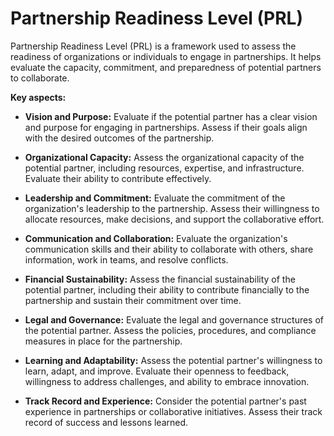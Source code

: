 # Partnership Readiness Level (PRL)

Partnership Readiness Level (PRL) is a framework used to assess the readiness of organizations or individuals to engage in partnerships. It helps evaluate the capacity, commitment, and preparedness of potential partners to collaborate.

**Key aspects:**

* **Vision and Purpose:** Evaluate if the potential partner has a clear vision and purpose for engaging in partnerships. Assess if their goals align with the desired outcomes of the partnership.

* **Organizational Capacity:** Assess the organizational capacity of the potential partner, including resources, expertise, and infrastructure. Evaluate their ability to contribute effectively.

* **Leadership and Commitment:** Evaluate the commitment of the organization's leadership to the partnership. Assess their willingness to allocate resources, make decisions, and support the collaborative effort.

* **Communication and Collaboration:** Evaluate the organization's communication skills and their ability to collaborate with others, share information, work in teams, and resolve conflicts.

* **Financial Sustainability:** Assess the financial sustainability of the potential partner, including their ability to contribute financially to the partnership and sustain their commitment over time.

* **Legal and Governance:** Evaluate the legal and governance structures of the potential partner. Assess the policies, procedures, and compliance measures in place for the partnership.

* **Learning and Adaptability:** Assess the potential partner's willingness to learn, adapt, and improve. Evaluate their openness to feedback, willingness to address challenges, and ability to embrace innovation.

* **Track Record and Experience:** Consider the potential partner's past experience in partnerships or collaborative initiatives. Assess their track record of success and lessons learned.

